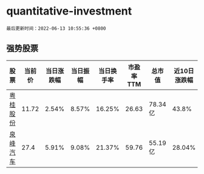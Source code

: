 # quantitative-investment

`最后更新时间：2022-06-13 10:55:36 +0800`

## 强势股票

|股票|当前价|当日涨跌幅|当日振幅|当日换手率|市盈率TTM|总市值|近10日涨跌幅|
|----|----|----|----|----|----|----|----|
|[粤桂股份](https://xueqiu.com/S/SZ000833)|11.72|2.54%|8.57%|16.25%|26.63|78.34亿|43.8%|
|[泉峰汽车](https://xueqiu.com/S/SH603982)|27.4|5.91%|9.08%|21.37%|59.76|55.19亿|28.04%|
